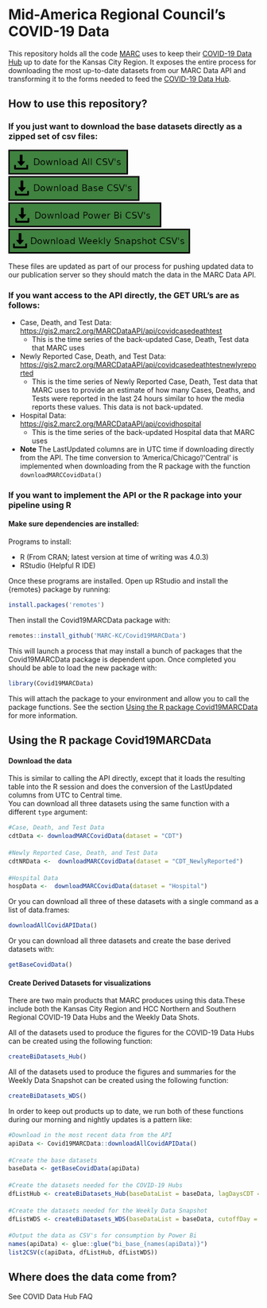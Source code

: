 
<!-- README.md is generated from README.Rmd. Please edit that file -->

# Mid-America Regional Council’s COVID-19 Data

This repository holds all the code [MARC](https://www.marc.org/) uses to
keep their [COVID-19 Data Hub](https://marc2.org/covidhub/) up to date
for the Kansas City Region. It exposes the entire process for
downloading the most up-to-date datasets from our MARC Data API and
transforming it to the forms needed to feed the [COVID-19 Data
Hub](https://marc2.org/covidhub/).

## How to use this repository?

### If you just want to download the base datasets directly as a zipped set of csv files:

<!-- [<img src="man/figures/downloadCSVs.png" height="50px">](https://marc2.org/coviddata/regionalcovid_datadictionary.xlsx) -->

[<img src="man/figures/downloadAllCSVs.png" height="50px" title="Download All COVID-19 Datasets as Zipped CSV's">](https://marc2.org/coviddata/CovidData_All.zip)
[<img src="man/figures/downloadBaseCSVs.png" height="50px" title="Download All API COVID-19 Datasets as Zipped CSV's">](https://marc2.org/coviddata/CovidData_Base.zip)  
[<img src="man/figures/downloadPowerBiCSVs.png" height="50px" title="Download All Power BI COVID-19 Datasets as Zipped CSV's">](https://marc2.org/coviddata/CovidData_PBI.zip)
[<img src="man/figures/downloadWeeklySnapshotCSVs.png" height="50px" title="Download All Weekly Data Snapshot COVID-19 Datasets as Zipped CSV's">](https://marc2.org/coviddata/CovidData_WDS.zip)

These files are updated as part of our process for pushing updated data
to our publication server so they should match the data in the MARC Data
API.

### If you want access to the API directly, the GET URL’s are as follows:

-   Case, Death, and Test Data:
    </br><https://gis2.marc2.org/MARCDataAPI/api/covidcasedeathtest>
    -   This is the time series of the back-updated Case, Death, Test
        data that MARC uses
-   Newly Reported Case, Death, and Test Data:
    </br><https://gis2.marc2.org/MARCDataAPI/api/covidcasedeathtestnewlyreported>
    -   This is the time series of Newly Reported Case, Death, Test data
        that MARC uses to provide an estimate of how many Cases, Deaths,
        and Tests were reported in the last 24 hours similar to how the
        media reports these values. This data is not back-updated.
-   Hospital Data:
    </br><https://gis2.marc2.org/MARCDataAPI/api/covidhospital>
    -   This is the time series of the back-updated Hospital data that
        MARC uses
-   **Note** The LastUpdated columns are in UTC time if downloading
    directly from the API. The time conversion to
    ‘America/Chicago’/‘Central’ is implemented when downloading from the
    R package with the function `downloadMARCCovidData()`

### If you want to implement the API or the R package into your pipeline using R

#### Make sure dependencies are installed:

Programs to install:

-   R (From CRAN; latest version at time of writing was 4.0.3)
-   RStudio (Helpful R IDE)

Once these programs are installed. Open up RStudio and install the
{remotes} package by running:

``` r
install.packages('remotes')
```

Then install the Covid19MARCData package with:

``` r
remotes::install_github('MARC-KC/Covid19MARCData')
```

This will launch a process that may install a bunch of packages that the
Covid19MARCData package is dependent upon. Once completed you should be
able to load the new package with:

``` r
library(Covid19MARCData)
```

This will attach the package to your environment and allow you to call
the package functions. See the section [Using the R package
Covid19MARCData](#using-the-r-package-covid19marcdata) for more
information.

## Using the R package Covid19MARCData

#### Download the data

This is similar to calling the API directly, except that it loads the
resulting table into the R session and does the conversion of the
LastUpdated columns from UTC to Central time.  
You can download all three datasets using the same function with a
different `type` argument:

``` r
#Case, Death, and Test Data
cdtData <- downloadMARCCovidData(dataset = "CDT")

#Newly Reported Case, Death, and Test Data
cdtNRData <-  downloadMARCCovidData(dataset = "CDT_NewlyReported")

#Hospital Data
hospData <-  downloadMARCCovidData(dataset = "Hospital")
```

Or you can download all three of these datasets with a single command as
a list of data.frames:

``` r
downloadAllCovidAPIData()
```

Or you can download all three datasets and create the base derived
datasets with:

``` r
getBaseCovidData()
```

#### Create Derived Datasets for visualizations

There are two main products that MARC produces using this data.These
include both the Kansas City Region and HCC Northern and Southern
Regional COVID-19 Data Hubs and the Weekly Data Shots.

All of the datasets used to produce the figures for the COVID-19 Data
Hubs can be created using the following function:

``` r
createBiDatasets_Hub()
```

All of the datasets used to produce the figures and summaries for the
Weekly Data Snapshot can be created using the following function:

``` r
createBiDatasets_WDS()
```

In order to keep out products up to date, we run both of these functions
during our morning and nightly updates is a pattern like:

``` r
#Download in the most recent data from the API 
apiData <- Covid19MARCData::downloadAllCovidAPIData()

#Create the base datasets
baseData <- getBaseCovidData(apiData)

#Create the datasets needed for the COVID-19 Hubs
dfListHub <- createBiDatasets_Hub(baseDataList = baseData, lagDaysCDT = 10, lagDaysHosp = 2)

#Create the datasets needed for the Weekly Data Snapshot
dfListWDS <- createBiDatasets_WDS(baseDataList = baseData, cutoffDay = 'Sunday', lagDaysCDT = 10, lagDaysHosp = 2)

#Output the data as CSV's for consumption by Power Bi
names(apiData) <- glue::glue("bi_base_{names(apiData)}")
list2CSV(c(apiData, dfListHub, dfListWDS))
```

## Where does the data come from?

See COVID Data Hub FAQ
